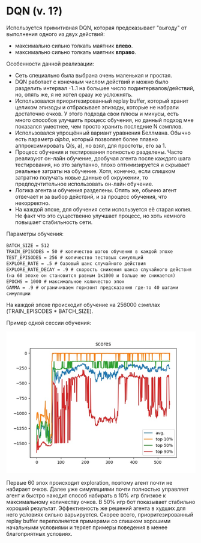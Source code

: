 # DQN (v. 1?)

Используется примитивная DQN, которая предсказывает "выгоду" от выполнения одного из двух действий:
- максимально сильно толкать маятник **влево**.
- максимально сильно толкать маятник **вправо**.

Особенности данной реализации:
- Сеть специально была выбрана очень маленькая и простая.
- DQN работает с конечным числом действий и можно было разделить интервал -1..1 на большее число подинтервалов/действий, но, опять же, я не хотел сразу же усложнять.
- Использовался приоритезированный replay buffer, который хранит целиком эпизоды и отбрасывает эпизоды, которые не набрали достаточно очков. У этого подхода свои плюсы и минусы, есть много способов улучшить процесс обучения, но данный подход мне показался уместнее, чем просто хранить последние N сэмплов.
- Использовался упрощённый вариант уравнения Беллмана. Обычно есть параметр *alpha*, который позволяет более плавно аппроксимировать Q(s, a), но взял, для простоты, его за 1.
- Процесс обучения и тестирования полностью разделены. Часто реализуют он-лайн обучение, дообучая агента после каждого шага тестирования, но это запутанно, плохо оптимизируется и скрывает реальные затраты на обучение. Хотя, конечно, если слишком затратно получать новые данные об окружении, то предподчтительное использовать он-лайн обучение.
- Логика агента и обучения разделены. Опять же, обычно агент отвечает и за выбор действий, и за процесс обучения, что некорректно.
- На каждой эпохе, для обучения сети используется её старая копия. Не факт что это существенно улучшает процесс, но хоть немного повышает стабильность сети.

Параметры обучения:
```
BATCH_SIZE = 512
TRAIN_EPISODES = 50 # количество шагов обучения в каждой эпохе
TEST_EPISODES = 256 # количество тестовых симуляций
EXPLORE_RATE = .5 # базовый шанс случайного действия
EXPLORE_RATE_DECAY = .9 # скорость снижения шанса случайного действия (на 60 эпохе он становится равным 1к1000 и больше не снижается)
EPOCHS = 1000 # максимальное количество эпох
GAMMA = .9 # ограничиваем горизонт предсказания где-то 40 шагами симуляции
```

На каждой эпохе происходит обучение на 256000 сэмплах (TRAIN_EPISODES * BATCH_SIZE).

Пример одной сессии обучения:

![](20201128.jpg)

Первые 60 эпох происходит exploration, поэтому агент почти не набирает очков. Далее уже симуляциями почти полностью управляет агент и быстро находит способ набирать в 10% игр близкое к максимальному количеству очков. В 50% игр бот показывает стабильно хороший результат. Эффективность же решений агента в худших для него условиях сильно варьируется. Скорее всего, приоритезированный replay buffer переполняется примерами со слишком хорошими начальными условиями и теряет примеры поведения в менее благоприятных условиях.

